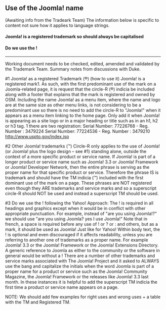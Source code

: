 ## Use of the Joomla! name
(Awaiting info from the Tradeark Team)
The information below is specific to content not sure how it applies to language strings.

#### Joomla! is a registered trademark so should always be capitalised

#### Do we use the !

---------
Working document needs to be checked, edited, amended and validated by the Trademark Team.
Summary notes from discussions with Duke.

#1 Joomla! as a registered Trademark (®) (how to use it)
Joomla! is a registered mark1. As such, with the first predominant use of the mark on a Joomla-related page, it is request that the circle-R (®) indicia be included along with a footer that explains that the mark is registered and owned by OSM. Including the name Joomla! as a menu item, where the name and logo are at the same size as other menu links, is not considering to be a predominant use so there is no need to add the circle-R to "Joomla!" when it appears as a menu item linking to the home page. Only add it when Joomla! is appearing as a site logo or in a major heading or title such as in an h1, h2 or h3 tag.
1 there are two registration:
Serial Number: 77226768 - Reg. Number : 3479224
Serial Number: 77224536 - Reg. Number : 3479210
http://www.uspto.gov/index.jsp

#2 Other Joomla! trademarks (™)
Circle-R only applies to the use of Joomla! (or Joomla! plus the logo design – see #1) standing alone, outside the context of a more specific product or service name. If Joomla! is part of a longer product or service name such as Joomla! 3.3 or Joomla! Framework or Joomla! Developer Network, then the entire phrase is serving as the proper name for that specific product or service. Therefore the phrase IS is trademark and should have the TM indicia (™) included with the first dominant use of the mark on a page. These phrases are NOT registered even though they ARE trademarks and service marks and so a superscript circle-R should NOT be used and instead a superscript TM should be used.

#3 Do we use the !
following the Yahoo! Approach:
The ! is required in all headings and graphics except when it would be in conflict with other appropriate punctuation.
For example, instead of "are you using Joomla!?" we should use "are you using Joomla? yes I use Joomla!"
Note that in french, a space is required before any use of ! or ? or : and others, but as a mark, it should be used as Joomla! Just like for Yahoo!
Within body text, the ! is optional and even discouraged if it affects readability, unless you are referring to another one of trademarks as a proper name.
For example Joomla! 3.3 or the Joomla! Framework or the Joomla! Extensions Directory.
A generic reference to Joomla as either to the community or the software in general would be without a !
There are a number of other trademarks and service marks associated with The Joomla! Project and it asked to ALWAYS use the bang and capitalize the initials when the word Joomla is part of a proper name for a product or service such as the Joomla! Community Magazine, the Joomla! Framework or the releases like Joomla! 3.3 last month. In these instances it is helpful to add the superscript TM indicia the first time a product or service name appears on a page.

NOTE: We should add few examples for right uses and wrong uses + a table with the TM and Registered TM.

